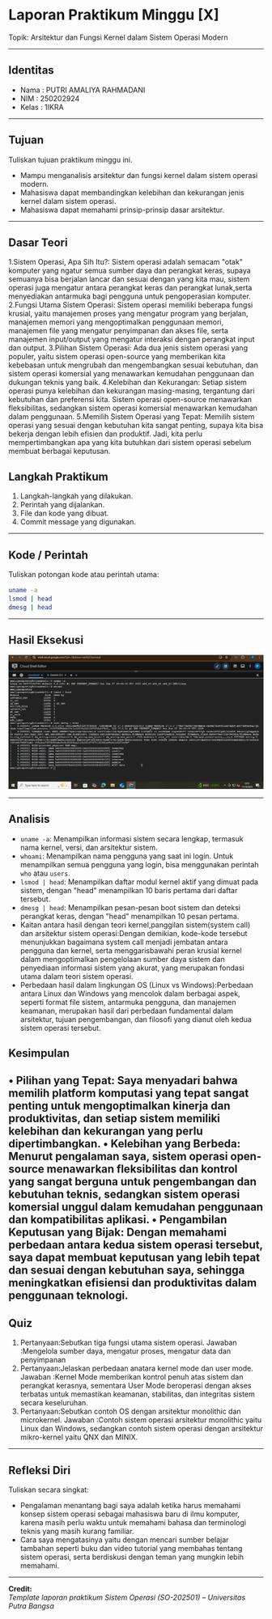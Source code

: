 
# Laporan Praktikum Minggu [X]
Topik: Arsitektur dan Fungsi Kernel dalam Sistem Operasi Modern 

---

## Identitas
- Nama  : PUTRI AMALIYA RAHMADANI 
- NIM   : 250202924
- Kelas : 1IKRA 

---

## Tujuan
Tuliskan tujuan praktikum minggu ini.  
- Mampu menganalisis arsitektur dan fungsi kernel dalam sistem operasi modern.
- Mahasiswa dapat membandingkan kelebihan dan kekurangan jenis kernel dalam sistem operasi.
- Mahasiswa dapat memahami prinsip-prinsip dasar arsitektur.
---

## Dasar Teori
1.Sistem Operasi, Apa Sih Itu?: Sistem operasi adalah semacam "otak" komputer yang ngatur semua sumber daya dan perangkat keras, supaya semuanya bisa berjalan lancar dan sesuai dengan yang kita mau, sistem operasi juga mengatur antara perangkat keras dan perangkat lunak,serta menyediakan antarmuka bagi pengguna untuk pengoperasian komputer.
2.Fungsi Utama Sistem Operasi: Sistem operasi memiliki beberapa fungsi krusial, yaitu manajemen proses yang mengatur program yang berjalan, manajemen memori yang mengoptimalkan penggunaan memori, manajemen file yang mengatur penyimpanan dan akses file, serta manajemen input/output yang mengatur interaksi dengan perangkat input dan output.
3.Pilihan Sistem Operasi: Ada dua jenis sistem operasi yang populer, yaitu sistem operasi open-source yang memberikan kita kebebasan untuk mengrubah dan mengembangkan sesuai kebutuhan, dan sistem operasi komersial yang menawarkan kemudahan penggunaan dan dukungan teknis yang baik.
4.Kelebihan dan Kekurangan: Setiap sistem operasi punya kelebihan dan kekurangan masing-masing, tergantung dari kebutuhan dan preferensi kita. Sistem operasi open-source menawarkan fleksibilitas, sedangkan sistem operasi komersial menawarkan kemudahan dalam penggunaan.
5.Memilih Sistem Operasi yang Tepat: Memilih sistem operasi yang sesuai dengan kebutuhan kita sangat penting, supaya kita bisa bekerja dengan lebih efisien dan produktif. Jadi, kita perlu mempertimbangkan apa yang kita butuhkan dari sistem operasi sebelum membuat berbagai keputusan.

## Langkah Praktikum
1. Langkah-langkah yang dilakukan.  
2. Perintah yang dijalankan.  
3. File dan kode yang dibuat.  
4. Commit message yang digunakan.

---

## Kode / Perintah
Tuliskan potongan kode atau perintah utama:
```bash
uname -a
lsmod | head
dmesg | head
```

---

## Hasil Eksekusi
![alt text](<screenshots/ss putri.png>)

---

## Analisis 
- `uname -a`: Menampilkan informasi sistem secara lengkap, termasuk nama kernel, versi, dan arsitektur sistem.
- `whoami`: Menampilkan nama pengguna yang saat ini login. Untuk menampilkan semua pengguna yang login, bisa menggunakan perintah `who` atau `users`.
- `lsmod | head`: Menampilkan daftar modul kernel aktif yang dimuat pada sistem, dengan "head" menampilkan 10 baris pertama dari daftar tersebut.
- `dmesg | head`: Menampilkan pesan-pesan boot sistem dan deteksi perangkat keras, dengan "head" menampilkan 10 pesan pertama.
- Kaitan antara hasil dengan teori kernel,panggilan sistem(system call) dan arsitektur sistem operasi:Dengan demikian, kode-kode tersebut menunjukkan bagaimana system call menjadi jembatan antara pengguna dan kernel, serta menggarisbawahi peran krusial kernel dalam mengoptimalkan pengelolaan sumber daya sistem dan penyediaan informasi sistem yang akurat, yang merupakan fondasi utama dalam teori sistem operasi.
- Perbedaan hasil dalam lingkungan OS (Linux vs Windows):Perbedaan antara Linux dan Windows yang mencolok dalam berbagai aspek, seperti format file sistem, antarmuka pengguna, dan manajemen keamanan, merupakan hasil dari perbedaan fundamental dalam arsitektur, tujuan pengembangan, dan filosofi yang dianut oleh kedua sistem operasi tersebut.


## Kesimpulan
• Pilihan yang Tepat: Saya menyadari bahwa memilih platform komputasi yang tepat sangat penting untuk mengoptimalkan kinerja dan produktivitas, dan setiap sistem memiliki kelebihan dan kekurangan yang perlu dipertimbangkan.
• Kelebihan yang Berbeda: Menurut pengalaman saya, sistem operasi open-source menawarkan fleksibilitas dan kontrol yang sangat berguna untuk pengembangan dan kebutuhan teknis, sedangkan sistem operasi komersial unggul dalam kemudahan penggunaan dan kompatibilitas aplikasi.
• Pengambilan Keputusan yang Bijak: Dengan memahami perbedaan antara kedua sistem operasi tersebut, saya dapat membuat keputusan yang lebih tepat dan sesuai dengan kebutuhan saya, sehingga meningkatkan efisiensi dan produktivitas dalam penggunaan teknologi.
---

## Quiz
1. Pertanyaan:Sebutkan tiga fungsi utama sistem operasi.
   Jawaban   :Mengelola sumber daya, mengatur proses, mengatur data dan penyimpanan 
2. Pertanyaan:Jelaskan perbedaan anatara kernel mode dan user mode.
   Jawaban   :Kernel Mode memberikan kontrol penuh atas sistem dan perangkat kerasnya, sementara User Mode beroperasi                   dengan akses terbatas untuk memastikan keamanan, stabilitas, dan integritas sistem secara keseluruhan.
3. Pertanyaan:Sebutkan contoh OS dengan arsitektur monolithic dan microkernel.
   Jawaban   :Contoh sistem operasi arsitektur monolithic yaitu Linux dan Windows, sedangkan contoh sistem operasi dengan               arsitektur mikro-kernel yaitu QNX dan MINIX.
---

## Refleksi Diri
Tuliskan secara singkat:
- Pengalaman menantang bagi saya adalah ketika harus memahami konsep sistem operasi sebagai mahasiswa baru di ilmu komputer, karena masih perlu waktu untuk memahami bahasa dan terminologi teknis yang masih kurang familiar.
- Cara saya mengatasinya yaitu dengan mencari sumber belajar tambahan seperti buku dan video tutorial yang membahas tentang sistem operasi, serta berdiskusi dengan teman yang mungkin lebih memahami.

---

**Credit:**  
_Template laporan praktikum Sistem Operasi (SO-202501) – Universitas Putra Bangsa_
